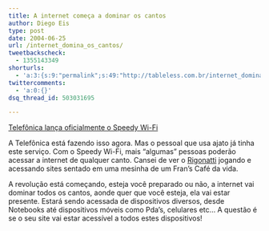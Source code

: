 ```yaml
---
title: A internet começa a dominar os cantos
author: Diego Eis
type: post
date: 2004-06-25
url: /internet_domina_os_cantos/
tweetbackscheck:
  - 1355143349
shorturls:
  - 'a:3:{s:9:"permalink";s:49:"http://tableless.com.br/internet_domina_os_cantos";s:7:"tinyurl";s:26:"http://tinyurl.com/3rx39r8";s:4:"isgd";s:19:"http://is.gd/q6QNKD";}'
twittercomments:
  - 'a:0:{}'
dsq_thread_id: 503031695

---
```

[Telefônica lança oficialmente o Speedy Wi-Fi][1]
              
A Telefônica está fazendo isso agora. Mas o pessoal que usa ajato já tinha este serviço. Com o Speedy Wi-Fi, mais &#8220;algumas&#8221; pessoas poderão acessar a internet de qualquer canto. Cansei de ver o [Rigonatti][2] jogando e acessando sites sentado em uma mesinha de um Fran&#8217;s Café da vida.
              
A revolução está começando, esteja você preparado ou não, a internet vai dominar todos os cantos, aonde quer que você esteja, ela vai estar presente. Estará sendo acessada de dispositivos diversos, desde Notebooks até dispositivos móveis como Pda&#8217;s, celulares etc&#8230; A questão é se o seu site vai estar acessível a todos estes dispositivos!

 [1]: http://idgnow.uol.com.br/AdPortalv5/InternetInterna.aspx?GUID=6F6BD229-CC1F-4446-B015-8B8242ECDF55&ChannelID=2000012
 [2]: http://www.rigonatti.com.br/mobile/
